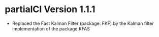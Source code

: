 # partialCI Version 1.1.1
- Replaced the Fast Kalman Filter (package: FKF) by the Kalman filter implementation of the package KFAS

